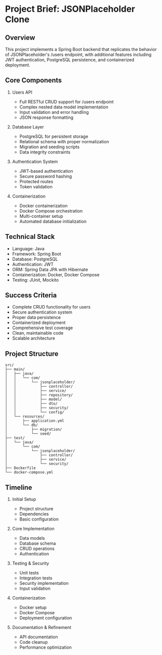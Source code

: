 # Project Brief: JSONPlaceholder Clone

## Overview
This project implements a Spring Boot backend that replicates the behavior of JSONPlaceholder's /users endpoint, with additional features including JWT authentication, PostgreSQL persistence, and containerized deployment.

## Core Components
1. Users API
   - Full RESTful CRUD support for /users endpoint
   - Complex nested data model implementation
   - Input validation and error handling
   - JSON response formatting

2. Database Layer
   - PostgreSQL for persistent storage
   - Relational schema with proper normalization
   - Migration and seeding scripts
   - Data integrity constraints

3. Authentication System
   - JWT-based authentication
   - Secure password hashing
   - Protected routes
   - Token validation

4. Containerization
   - Docker containerization
   - Docker Compose orchestration
   - Multi-container setup
   - Automated database initialization

## Technical Stack
- Language: Java
- Framework: Spring Boot
- Database: PostgreSQL
- Authentication: JWT
- ORM: Spring Data JPA with Hibernate
- Containerization: Docker, Docker Compose
- Testing: JUnit, Mockito

## Success Criteria
- Complete CRUD functionality for users
- Secure authentication system
- Proper data persistence
- Containerized deployment
- Comprehensive test coverage
- Clean, maintainable code
- Scalable architecture

## Project Structure
```
src/
├── main/
│   ├── java/
│   │   └── com/
│   │       └── jsonplaceholder/
│   │           ├── controller/
│   │           ├── service/
│   │           ├── repository/
│   │           ├── model/
│   │           ├── dto/
│   │           ├── security/
│   │           └── config/
│   └── resources/
│       ├── application.yml
│       └── db/
│           ├── migration/
│           └── seed/
├── test/
│   └── java/
│       └── com/
│           └── jsonplaceholder/
│               ├── controller/
│               ├── service/
│               └── security/
├── Dockerfile
└── docker-compose.yml
```

## Timeline
1. Initial Setup
   - Project structure
   - Dependencies
   - Basic configuration

2. Core Implementation
   - Data models
   - Database schema
   - CRUD operations
   - Authentication

3. Testing & Security
   - Unit tests
   - Integration tests
   - Security implementation
   - Input validation

4. Containerization
   - Docker setup
   - Docker Compose
   - Deployment configuration

5. Documentation & Refinement
   - API documentation
   - Code cleanup
   - Performance optimization 